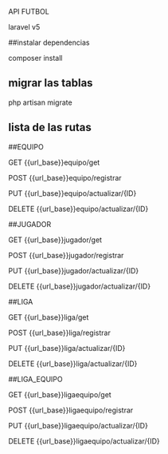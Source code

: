 API FUTBOL

laravel v5

##instalar dependencias

composer install


## migrar las tablas 
php artisan migrate


## lista de las rutas
##EQUIPO

GET {{url_base}}equipo/get

POST {{url_base}}equipo/registrar

PUT {{url_base}}equipo/actualizar/{ID}

DELETE {{url_base}}equipo/actualizar/{ID}

##JUGADOR

GET {{url_base}}jugador/get

POST {{url_base}}jugador/registrar

PUT {{url_base}}jugador/actualizar/{ID}

DELETE {{url_base}}jugador/actualizar/{ID}

##LIGA

GET {{url_base}}liga/get

POST {{url_base}}liga/registrar

PUT {{url_base}}liga/actualizar/{ID}

DELETE {{url_base}}liga/actualizar/{ID}

##LIGA_EQUIPO

GET {{url_base}}ligaequipo/get

POST {{url_base}}ligaequipo/registrar

PUT {{url_base}}ligaequipo/actualizar/{ID}

DELETE {{url_base}}ligaequipo/actualizar/{ID}
